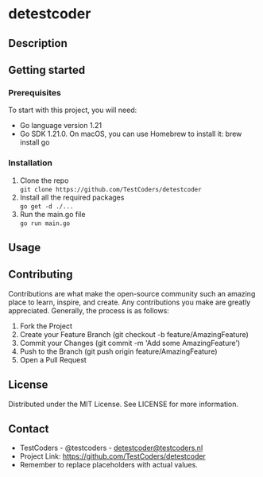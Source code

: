 # detestcoder

## Description

## Getting started

### Prerequisites
To start with this project, you will need:
- Go language version 1.21
- Go SDK 1.21.0. On macOS, you can use Homebrew to install it: brew install go

### Installation
1. Clone the repo \
`git clone https://github.com/TestCoders/detestcoder`
2. Install all the required packages \
`go get -d ./...`
3. Run the main.go file \
`go run main.go`

## Usage

## Contributing
Contributions are what make the open-source community such an amazing place to learn, inspire, and create. Any contributions you make are greatly appreciated. Generally, the process is as follows:
1. Fork the Project
2. Create your Feature Branch (git checkout -b feature/AmazingFeature)
3. Commit your Changes (git commit -m 'Add some AmazingFeature')
4. Push to the Branch (git push origin feature/AmazingFeature)
5. Open a Pull Request

## License
Distributed under the MIT License. See LICENSE for more information.

## Contact
- TestCoders - @testcoders - detestcoder@testcoders.nl
- Project Link: https://github.com/TestCoders/detestcoder
- Remember to replace placeholders with actual values.
